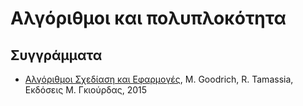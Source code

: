 # Αλγόριθμοι και πολυπλοκότητα

## Συγγράμματα

* [Αλγόριθμοι Σχεδίαση και Εφαρμογές](https://www.mgiurdas.gr/biblia/algorithmoi-shediasi-kai-efarmoges), M. Goodrich, R. Tamassia, Εκδόσεις Μ. Γκιούρδας, 2015   
